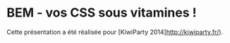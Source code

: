 BEM - vos CSS sous vitamines !
===============

Cette présentation a été réalisée pour [KiwiParty 2014]http://kiwiparty.fr/).
